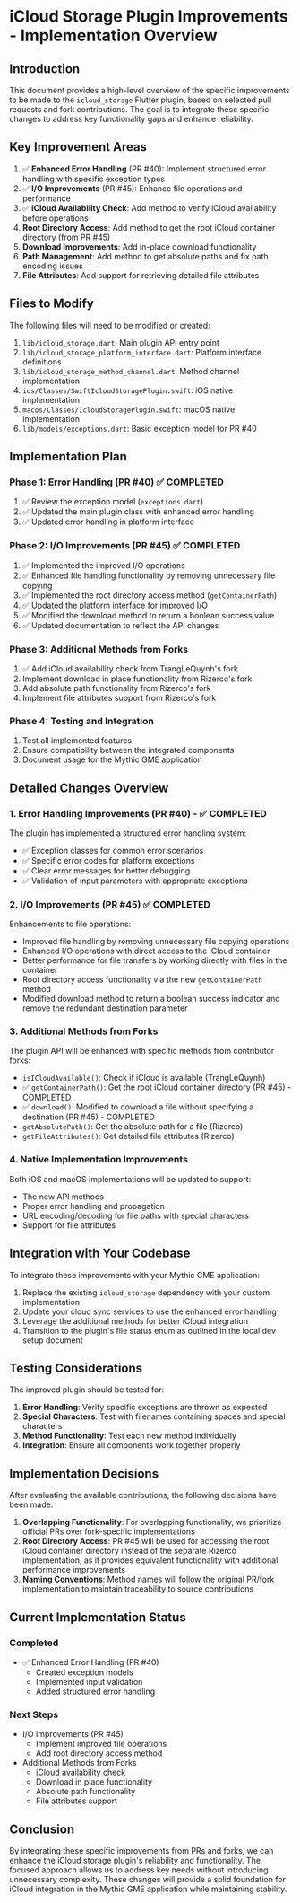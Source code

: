 # iCloud Storage Plugin Improvements - Implementation Overview

## Introduction

This document provides a high-level overview of the specific improvements to be made to the `icloud_storage` Flutter plugin, based on selected pull requests and fork contributions. The goal is to integrate these specific changes to address key functionality gaps and enhance reliability.

## Key Improvement Areas

1. ✅ **Enhanced Error Handling** (PR #40): Implement structured error handling with specific exception types
2. ✅ **I/O Improvements** (PR #45): Enhance file operations and performance
3. ✅ **iCloud Availability Check**: Add method to verify iCloud availability before operations
4. **Root Directory Access**: Add method to get the root iCloud container directory (from PR #45)
5. **Download Improvements**: Add in-place download functionality
6. **Path Management**: Add method to get absolute paths and fix path encoding issues
7. **File Attributes**: Add support for retrieving detailed file attributes

## Files to Modify

The following files will need to be modified or created:

1. `lib/icloud_storage.dart`: Main plugin API entry point
2. `lib/icloud_storage_platform_interface.dart`: Platform interface definitions
3. `lib/icloud_storage_method_channel.dart`: Method channel implementation
4. `ios/Classes/SwiftIcloudStoragePlugin.swift`: iOS native implementation
5. `macos/Classes/IcloudStoragePlugin.swift`: macOS native implementation
6. `lib/models/exceptions.dart`: Basic exception model for PR #40

## Implementation Plan

### Phase 1: Error Handling (PR #40) ✅ COMPLETED

1. ✅ Review the exception model (`exceptions.dart`)
2. ✅ Updated the main plugin class with enhanced error handling
3. ✅ Updated error handling in platform interface

### Phase 2: I/O Improvements (PR #45) ✅ COMPLETED

1. ✅ Implemented the improved I/O operations
2. ✅ Enhanced file handling functionality by removing unnecessary file copying
3. ✅ Implemented the root directory access method (`getContainerPath`)
4. ✅ Updated the platform interface for improved I/O
5. ✅ Modified the download method to return a boolean success value
6. ✅ Updated documentation to reflect the API changes

### Phase 3: Additional Methods from Forks

1. ✅ Add iCloud availability check from TrangLeQuynh's fork
2. Implement download in place functionality from Rizerco's fork
3. Add absolute path functionality from Rizerco's fork
4. Implement file attributes support from Rizerco's fork

### Phase 4: Testing and Integration

1. Test all implemented features
2. Ensure compatibility between the integrated components
3. Document usage for the Mythic GME application

## Detailed Changes Overview

### 1. Error Handling Improvements (PR #40) - ✅ COMPLETED

The plugin has implemented a structured error handling system:

- ✅ Exception classes for common error scenarios
- ✅ Specific error codes for platform exceptions
- ✅ Clear error messages for better debugging
- ✅ Validation of input parameters with appropriate exceptions

### 2. I/O Improvements (PR #45) ✅ COMPLETED

Enhancements to file operations:

- Improved file handling by removing unnecessary file copying operations
- Enhanced I/O operations with direct access to the iCloud container
- Better performance for file transfers by working directly with files in the container
- Root directory access functionality via the new `getContainerPath` method
- Modified download method to return a boolean success indicator and remove the redundant destination parameter

### 3. Additional Methods from Forks

The plugin API will be enhanced with specific methods from contributor forks:

- `isICloudAvailable()`: Check if iCloud is available (TrangLeQuynh)
- ✅ `getContainerPath()`: Get the root iCloud container directory (PR #45) - COMPLETED
- ✅ `download()`: Modified to download a file without specifying a destination (PR #45) - COMPLETED
- `getAbsolutePath()`: Get the absolute path for a file (Rizerco)
- `getFileAttributes()`: Get detailed file attributes (Rizerco)

### 4. Native Implementation Improvements

Both iOS and macOS implementations will be updated to support:

- The new API methods
- Proper error handling and propagation
- URL encoding/decoding for file paths with special characters
- Support for file attributes

## Integration with Your Codebase

To integrate these improvements with your Mythic GME application:

1. Replace the existing `icloud_storage` dependency with your custom implementation
2. Update your cloud sync services to use the enhanced error handling
3. Leverage the additional methods for better iCloud integration
4. Transition to the plugin's file status enum as outlined in the local dev setup document

## Testing Considerations

The improved plugin should be tested for:

1. **Error Handling**: Verify specific exceptions are thrown as expected
2. **Special Characters**: Test with filenames containing spaces and special characters
3. **Method Functionality**: Test each new method individually
4. **Integration**: Ensure all components work together properly

## Implementation Decisions

After evaluating the available contributions, the following decisions have been made:

1. **Overlapping Functionality**: For overlapping functionality, we prioritize official PRs over fork-specific implementations
2. **Root Directory Access**: PR #45 will be used for accessing the root iCloud container directory instead of the separate Rizerco implementation, as it provides equivalent functionality with additional performance improvements
3. **Naming Conventions**: Method names will follow the original PR/fork implementation to maintain traceability to source contributions

## Current Implementation Status

### Completed

- ✅ Enhanced Error Handling (PR #40)
  - Created exception models
  - Implemented input validation
  - Added structured error handling

### Next Steps

- I/O Improvements (PR #45)
  - Implement improved file operations
  - Add root directory access method
- Additional Methods from Forks
  - iCloud availability check
  - Download in place functionality
  - Absolute path functionality
  - File attributes support

## Conclusion

By integrating these specific improvements from PRs and forks, we can enhance the iCloud storage plugin's reliability and functionality. The focused approach allows us to address key needs without introducing unnecessary complexity. These changes will provide a solid foundation for iCloud integration in the Mythic GME application while maintaining stability.
